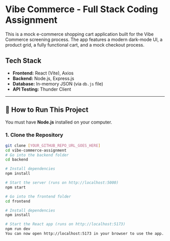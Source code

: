 # Vibe Commerce - Full Stack Coding Assignment

This is a mock e-commerce shopping cart application built for the Vibe Commerce screening process. The app features a modern dark-mode UI, a product grid, a fully functional cart, and a mock checkout process.

## Tech Stack

* **Frontend:** React (Vite), Axios
* **Backend:** Node.js, Express.js
* **Database:** In-memory JSON (via `db.js` file)
* **API Testing:** Thunder Client

---

## 🚀 How to Run This Project

You must have **Node.js** installed on your computer.

### 1. Clone the Repository

```bash
git clone [YOUR_GITHUB_REPO_URL_GOES_HERE]
cd vibe-commerce-assignment
# Go into the backend folder
cd backend

# Install dependencies
npm install

# Start the server (runs on http://localhost:5000)
npm start

# Go into the frontend folder
cd frontend

# Install dependencies
npm install

# Start the React app (runs on http://localhost:5173)
npm run dev
You can now open http://localhost:5173 in your browser to use the app.